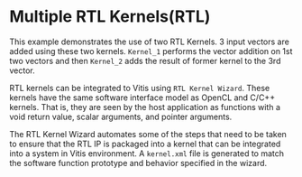 Multiple RTL Kernels(RTL)
=========================

This example demonstrates the use of two RTL Kernels. 3 input vectors are added using these two kernels. `Kernel_1` performs the vector
addition on 1st two vectors and then `Kernel_2` adds the result of former kernel to the 3rd vector.

RTL kernels can be integrated to Vitis using `RTL Kernel Wizard`. These kernels have the same software interface model as OpenCL and C/C++
kernels. That is, they are seen by the host application as functions with a void return value, scalar arguments, and pointer arguments.

The RTL Kernel Wizard automates some of the steps that need to be taken to ensure that the RTL IP is packaged into a kernel that can be
integrated into a system in Vitis environment. A `kernel.xml` file is generated to match the software function prototype and behavior
specified in the wizard.
